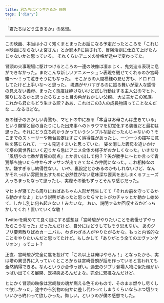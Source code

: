 ```yaml
---
title: 君たちはどう生きるか 感想
tags: ['diary']
---
```


「君たちはどう生きるか」の感想。

***

この映画、本当は小さく短くまとまったお話になる予定だったところを「これじゃ映画にならないよ宮さん」とか鈴木Pに諭されて、冒険活劇に仕立て上げたんじゃないかと思っている。
それくらいアニメの骨格が途中で変わってた。

冒頭の火事現場に駆けつけるところの一連の映像は凄まじく、鬼気迫る表現に息ができなかった。まだこんな新しいアニメーション表現を観せてくれるのか宮崎駿〜〜！って泣きそうにもなった。
そこからの人間模様の見せ方も、ドロドロしてたけど上手いな〜と思った。
境遇がヤバすぎるのに振る舞いが聖人な感情の見えない義母、まったく態度は砕けないけど試し行動はする主人公のマヒト、頼りになるかと思ったらちょっと目の色がおかしい父親。
大丈夫かこの家族。これから君たちどう生きる訳？ああ、これはこの3人の成長物語ってことなんだな……なるほどな。

あの様子のおかしい青鷺も、マヒトの中にある「本当はお母さんは生きている」という願望と目の当たりにした出来事へのトラウマを幻覚化する装置だと最初は思った。それにどう立ち向かうかっていうシンプルな話だったんじゃないの？そこまでのストーリーや舞台設定はすごく納得性があったし、一つ一つの描写に意味を感じられて、一つも見逃すまいと思っていた。
姿を消した義母を追いかけて塔の異世界にいく辺りから急にアニメ全体の様子がおかしくなった。いきなり「風切りの七番が青鷺の弱点」とか言い出して何？？矢が勝手に〜とか言って青鷺撃ち抜いたら中からオッサンが出てきてなんか仲間になった。これ相棒なのか。嫌すぎるし納得性ない。
いや、裏設定とかあるのかもしれないけど、なんかそれっぽい雰囲気出すために必然性がない意味深な要素を出しまくるフェーズ入っちまったなって思ったし、実際その後もずっとそんな感じだった。

マヒトが寝てたら周りにおばあちゃん人形が発生してて「それお前を守ってるから動かすなよ」という説明があったと思ったらマヒトがカチャッとか動かし始めて、しかし別に何も起きない！みたいな。
おい、説明するか回収するかどっちかしてくれ！置いていくな駿！

Twitterを眺めてて良く目にする感想は「宮崎駿がやりたいことを我慢せずやったらこうなった」だったんだけど、自分にはどうしてもそう思えない。
あのジブリ要素散りばめカーニバル、わざわざ本人がやりたがるかな。もっと内省的なことをやりたいんだと思ってたけど。もしかして「ありがとう全てのエヴァンゲリオン」ってコト？

正直、宮崎駿が完全に匙を投げて「これ以上は俺はやらん！」となったから、実は塔の異世界に入っていくところからは宮崎吾朗が話を作っていると言われても全然納得できる。なんというか合作っぽい。過去のジブリ登場人物に似た顔がいっぱい出てくる展開、既視感あるんだよな。完全に邪推なんだけど。
 
とにかく冒頭の映像は宮崎駿の魂が燃える色そのもので、そのまま燃やし尽くして欲しかった。途中から別物の何かに差し代わってしまうくらいならぶつ切りでいいから終わって欲しかった。悔しい。というのが僕の感想でした。
